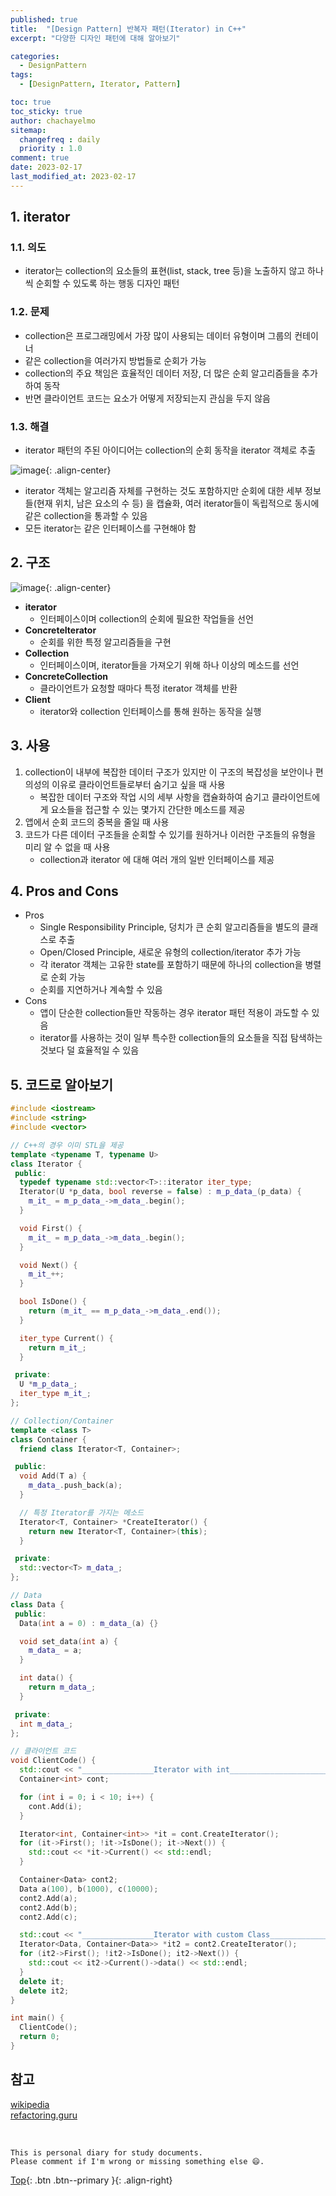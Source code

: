 ```yaml
---
published: true
title:  "[Design Pattern] 반복자 패턴(Iterator) in C++"
excerpt: "다양한 디자인 패턴에 대해 알아보기"

categories:
  - DesignPattern
tags:
  - [DesignPattern, Iterator, Pattern]

toc: true
toc_sticky: true
author: chachayelmo
sitemap:
  changefreq : daily
  priority : 1.0
comment: true
date: 2023-02-17
last_modified_at: 2023-02-17 
---
```


## 1. iterator

### 1.1. 의도

- iterator는 collection의 요소들의 표현(list, stack, tree 등)을 노출하지 않고 하나씩 순회할 수 있도록 하는 행동 디자인 패턴

### 1.2. 문제

- collection은 프로그래밍에서 가장 많이 사용되는 데이터 유형이며 그룹의 컨테이너
- 같은 collection을 여러가지 방법들로 순회가 가능
- collection의 주요 책임은 효율적인 데이터 저장, 더 많은 순회 알고리즘들을 추가하여 동작
- 반면 클라이언트 코드는 요소가 어떻게 저장되는지 관심을 두지 않음

### 1.3. 해결

- iterator 패턴의 주된 아이디어는 collection의 순회 동작을 iterator 객체로 추출

![image](https://user-images.githubusercontent.com/23397039/219568046-80c50333-3000-4675-b922-0c3726f49b7b.png){: .align-center}

- iterator 객체는 알고리즘 자체를 구현하는 것도 포함하지만 순회에 대한 세부 정보들(현재 위치, 남은 요소의 수 등) 을 캡슐화, 여러 iterator들이 독립적으로 동시에 같은 collection을 통과할 수 있음
- 모든 iterator는 같은 인터페이스를 구현해야 함

## 2. 구조

![image](https://user-images.githubusercontent.com/23397039/219567972-ec7b714e-f130-4562-9eed-41c0b2007863.png){: .align-center}

- **iterator**
    - 인터페이스이며 collection의 순회에 필요한 작업들을 선언
- **ConcreteIterator**
    - 순회를 위한 특정 알고리즘들을 구현
- **Collection**
    - 인터페이스이며, iterator들을 가져오기 위해 하나 이상의 메소드를 선언
- **ConcreteCollection**
    - 클라이언트가 요청할 때마다 특정 iterator 객체를 반환
- **Client**
    - iterator와 collection 인터페이스를 통해 원하는 동작을 실행

## 3. 사용

1. collection이 내부에 복잡한 데이터 구조가 있지만 이 구조의 복잡성을 보안이나 편의성의 이유로 클라이언트들로부터 숨기고 싶을 때 사용
    - 복잡한 데이터 구조와 작업 시의 세부 사항을 캡슐화하여 숨기고 클라이언트에게 요소들을 접근할 수 있는 몇가지 간단한 메소드를 제공
2. 앱에서 순회 코드의 중복을 줄일 때 사용
3. 코드가 다른 데이터 구조들을 순회할 수 있기를 원하거나 이러한 구조들의 유형을 미리 알 수 없을 때 사용
    - collection과 iterator 에 대해 여러 개의 일반 인터페이스를 제공

## 4. Pros and Cons

- Pros
    - Single Responsibility Principle, 덩치가 큰 순회 알고리즘들을 별도의 클래스로 추출
    - Open/Closed Principle, 새로운 유형의 collection/iterator 추가 가능
    - 각 iterator 객체는 고유한 state를 포함하기 때문에 하나의 collection을 병렬로 순회 가능
    - 순회를 지연하거나 계속할 수 있음
- Cons
    - 앱이 단순한 collection들만 작동하는 경우 iterator 패턴 적용이 과도할 수 있음
    - iterator를 사용하는 것이 일부 특수한 collection들의 요소들을 직접 탐색하는 것보다 덜 효율적일 수 있음
    

## 5. 코드로 알아보기

```cpp
#include <iostream>
#include <string>
#include <vector>

// C++의 경우 이미 STL을 제공
template <typename T, typename U>
class Iterator {
 public:
  typedef typename std::vector<T>::iterator iter_type;
  Iterator(U *p_data, bool reverse = false) : m_p_data_(p_data) {
    m_it_ = m_p_data_->m_data_.begin();
  }

  void First() {
    m_it_ = m_p_data_->m_data_.begin();
  }

  void Next() {
    m_it_++;
  }

  bool IsDone() {
    return (m_it_ == m_p_data_->m_data_.end());
  }

  iter_type Current() {
    return m_it_;
  }

 private:
  U *m_p_data_;
  iter_type m_it_;
};

// Collection/Container
template <class T>
class Container {
  friend class Iterator<T, Container>;

 public:
  void Add(T a) {
    m_data_.push_back(a);
  }

  // 특정 Iterator를 가지는 메소드
  Iterator<T, Container> *CreateIterator() {
    return new Iterator<T, Container>(this);
  }

 private:
  std::vector<T> m_data_;
};

// Data
class Data {
 public:
  Data(int a = 0) : m_data_(a) {}

  void set_data(int a) {
    m_data_ = a;
  }

  int data() {
    return m_data_;
  }

 private:
  int m_data_;
};

// 클라이언트 코드
void ClientCode() {
  std::cout << "________________Iterator with int______________________________________" << std::endl;
  Container<int> cont;

  for (int i = 0; i < 10; i++) {
    cont.Add(i);
  }

  Iterator<int, Container<int>> *it = cont.CreateIterator();
  for (it->First(); !it->IsDone(); it->Next()) {
    std::cout << *it->Current() << std::endl;
  }

  Container<Data> cont2;
  Data a(100), b(1000), c(10000);
  cont2.Add(a);
  cont2.Add(b);
  cont2.Add(c);

  std::cout << "________________Iterator with custom Class______________________________" << std::endl;
  Iterator<Data, Container<Data>> *it2 = cont2.CreateIterator();
  for (it2->First(); !it2->IsDone(); it2->Next()) {
    std::cout << it2->Current()->data() << std::endl;
  }
  delete it;
  delete it2;
}

int main() {
  ClientCode();
  return 0;
}
```


## 참고
[wikipedia](https://en.wikipedia.org/wiki/Iterator_pattern)  
[refactoring.guru](https://refactoring.guru/design-patterns/iterator)  

<br>

    This is personal diary for study documents.
    Please comment if I'm wrong or missing something else 😄. 

[Top](#){: .btn .btn--primary }{: .align-right}